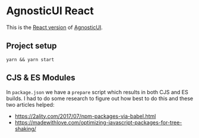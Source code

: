 # AgnosticUI React 

This is the [React version](https://github.com/AgnosticUI/agnosticui/tree/master/agnosticui-react) of [AgnosticUI](https://github.com/AgnosticUI/agnosticui).


## Project setup
```
yarn && yarn start 
```

## CJS & ES Modules

In `package.json` we have a `prepare` script which results in both CJS and ES builds. I had to do
some research to figure out how best to do this and these two articles helped:
- https://2ality.com/2017/07/npm-packages-via-babel.html
- https://madewithlove.com/optimizing-javascript-packages-for-tree-shaking/
